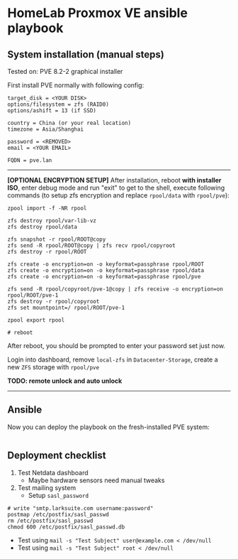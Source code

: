 # HomeLab Proxmox VE ansible playbook

## System installation (manual steps)

Tested on: PVE 8.2-2 graphical installer

First install PVE normally with following config:

```
target_disk = <YOUR DISK>
options/filesystem = zfs (RAID0)
options/ashift = 13 (if SSD)

country = China (or your real location)
timezone = Asia/Shanghai

password = <REMOVED>
email = <YOUR EMAIL>

FQDN = pve.lan
```

---

**[OPTIONAL ENCRYPTION SETUP]** After installation, reboot **with installer ISO**, enter debug mode and run "exit" to get to the shell, execute following commands (to setup zfs encryption and replace `rpool/data` with `rpool/pve`):

```
zpool import -f -NR rpool

zfs destroy rpool/var-lib-vz
zfs destroy rpool/data

zfs snapshot -r rpool/ROOT@copy
zfs send -R rpool/ROOT@copy | zfs recv rpool/copyroot
zfs destroy -r rpool/ROOT

zfs create -o encryption=on -o keyformat=passphrase rpool/ROOT
zfs create -o encryption=on -o keyformat=passphrase rpool/data
zfs create -o encryption=on -o keyformat=passphrase rpool/pve

zfs send -R rpool/copyroot/pve-1@copy | zfs receive -o encryption=on rpool/ROOT/pve-1
zfs destroy -r rpool/copyroot
zfs set mountpoint=/ rpool/ROOT/pve-1

zpool export rpool

# reboot
```

After reboot, you should be prompted to enter your password set just now.

Login into dashboard, remove `local-zfs` in `Datacenter-Storage`, create a new `ZFS` storage with `rpool/pve`

**TODO: remote unlock and auto unlock**

---

## Ansible

Now you can deploy the playbook on the fresh-installed PVE system:

```

```

## Deployment checklist

1. Test Netdata dashboard
   - Maybe hardware sensors need manual tweaks
2. Test mailing system
   - Setup `sasl_password`
```
# write "smtp.larksuite.com username:password"
postmap /etc/postfix/sasl_passwd
rm /etc/postfix/sasl_passwd
chmod 600 /etc/postfix/sasl_passwd.db
```
   - Test using `mail -s "Test Subject" user@example.com < /dev/null`
   - Test using `mail -s "Test Subject" root < /dev/null`
